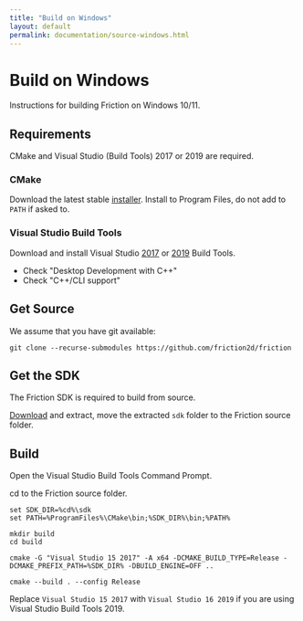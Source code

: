 ```yaml
---
title: "Build on Windows"
layout: default
permalink: documentation/source-windows.html
---
```


# Build on Windows

Instructions for building Friction on Windows 10/11.

## Requirements

CMake and Visual Studio (Build Tools) 2017 or 2019 are required.

### CMake

Download the latest stable [installer](https://cmake.org/cmake/download). Install to Program Files, do not add to `PATH` if asked to.

### Visual Studio Build Tools

Download and install Visual Studio [2017](https://aka.ms/vs/15/release/vs_buildtools.exe) or [2019](https://aka.ms/vs/16/release/vs_buildtools.exe) Build Tools.

* Check "Desktop Development with C++"
* Check "C++/CLI support"

## Get Source

We assume that you have git available:

```
git clone --recurse-submodules https://github.com/friction2d/friction
```

## Get the SDK

The Friction SDK is required to build from source.

[Download](https://github.com/friction2d/friction-sdk/releases/download/v1.0.0/friction-sdk-1.0.0r2-windows-x64.7z) and extract, move the extracted `sdk` folder to the Friction source folder.

## Build

Open the Visual Studio Build Tools Command Prompt.

cd to the Friction source folder.

```
set SDK_DIR=%cd%\sdk
set PATH=%ProgramFiles%\CMake\bin;%SDK_DIR%\bin;%PATH%

mkdir build
cd build

cmake -G "Visual Studio 15 2017" -A x64 -DCMAKE_BUILD_TYPE=Release -DCMAKE_PREFIX_PATH=%SDK_DIR% -DBUILD_ENGINE=OFF ..

cmake --build . --config Release
```

Replace `Visual Studio 15 2017` with `Visual Studio 16 2019` if you are using Visual Studio Build Tools 2019.
